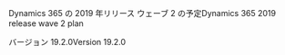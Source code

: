 <!-- This file contains localizable strings used in generating the custom PDF. Do not use as an include file in any web content. -->
<!-- strings for PDF page header -->

<span data-ttu-id="08915-101">Dynamics 365 の 2019 年リリース ウェーブ 2 の予定</span><span class="sxs-lookup"><span data-stu-id="08915-101">Dynamics 365 2019 release wave 2 plan</span></span>

<span data-ttu-id="08915-102">バージョン 19.2.0</span><span class="sxs-lookup"><span data-stu-id="08915-102">Version 19.2.0</span></span>

